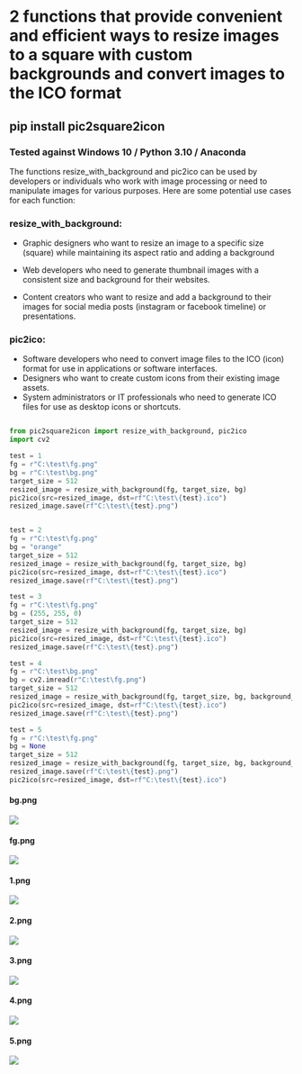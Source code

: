 # 2 functions that provide convenient and efficient ways to resize images to a square with custom backgrounds and convert images to the ICO format

## pip install pic2square2icon

### Tested against Windows 10 / Python 3.10 / Anaconda 

The functions resize_with_background and pic2ico can be used by developers or individuals who work with 
image processing or need to manipulate images for various purposes. Here are some potential use cases for each function:

### resize_with_background:

- Graphic designers who want to resize an image to a specific size (square) while maintaining its aspect ratio and adding a background

- Web developers who need to generate thumbnail images with a consistent size and background for their websites.
- Content creators who want to resize and add a background to their images for social media posts (instagram or facebook timeline) or presentations.


### pic2ico:

- Software developers who need to convert image files to the ICO (icon) format for use in applications or software interfaces.
- Designers who want to create custom icons from their existing image assets.
- System administrators or IT professionals who need to generate ICO files for use as desktop icons or shortcuts.



```python

from pic2square2icon import resize_with_background, pic2ico
import cv2

test = 1
fg = r"C:\test\fg.png"
bg = r"C:\test\bg.png"
target_size = 512
resized_image = resize_with_background(fg, target_size, bg)
pic2ico(src=resized_image, dst=rf"C:\test\{test}.ico")
resized_image.save(rf"C:\test\{test}.png")


test = 2
fg = r"C:\test\fg.png"
bg = "orange"
target_size = 512
resized_image = resize_with_background(fg, target_size, bg)
pic2ico(src=resized_image, dst=rf"C:\test\{test}.ico")
resized_image.save(rf"C:\test\{test}.png")

test = 3
fg = r"C:\test\fg.png"
bg = (255, 255, 0)
target_size = 512
resized_image = resize_with_background(fg, target_size, bg)
pic2ico(src=resized_image, dst=rf"C:\test\{test}.ico")
resized_image.save(rf"C:\test\{test}.png")

test = 4
fg = r"C:\test\bg.png"
bg = cv2.imread(r"C:\test\fg.png")
target_size = 512
resized_image = resize_with_background(fg, target_size, bg, background_ratio=2)
pic2ico(src=resized_image, dst=rf"C:\test\{test}.ico")
resized_image.save(rf"C:\test\{test}.png")

test = 5
fg = r"C:\test\fg.png"
bg = None
target_size = 512
resized_image = resize_with_background(fg, target_size, bg, background_ratio=2)
resized_image.save(rf"C:\test\{test}.png")
pic2ico(src=resized_image, dst=rf"C:\test\{test}.ico")

```



#### bg.png

![](https://github.com/hansalemaos/screenshots/blob/main/create_ico/bg.png?raw=true)



#### fg.png

![](https://github.com/hansalemaos/screenshots/blob/main/create_ico/fg.png?raw=true)



#### 1.png

![](https://github.com/hansalemaos/screenshots/blob/main/create_ico/1.png?raw=true)



#### 2.png

![](https://github.com/hansalemaos/screenshots/blob/main/create_ico/2.png?raw=true)



#### 3.png

![](https://github.com/hansalemaos/screenshots/blob/main/create_ico/3.png?raw=true)



#### 4.png

![](https://github.com/hansalemaos/screenshots/blob/main/create_ico/4.png?raw=true)


#### 5.png

![](https://github.com/hansalemaos/screenshots/blob/main/create_ico/5.png?raw=true)
